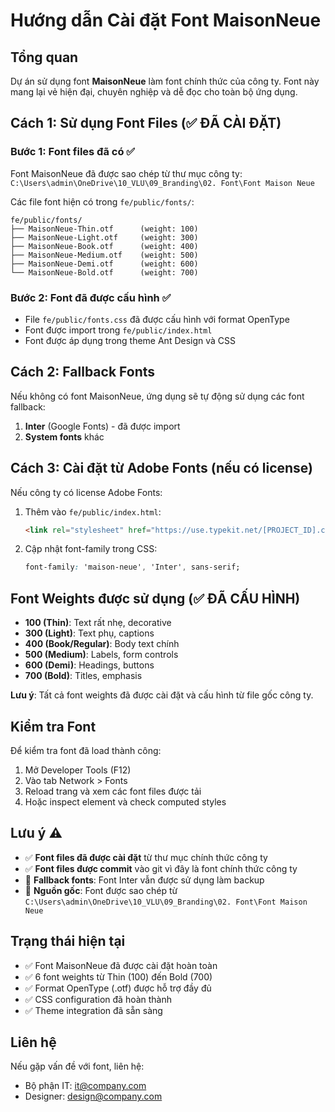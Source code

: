 # Hướng dẫn Cài đặt Font MaisonNeue

## Tổng quan

Dự án sử dụng font **MaisonNeue** làm font chính thức của công ty. Font này mang lại vẻ hiện đại, chuyên nghiệp và dễ đọc cho toàn bộ ứng dụng.

## Cách 1: Sử dụng Font Files (✅ ĐÃ CÀI ĐẶT)

### Bước 1: Font files đã có ✅
Font MaisonNeue đã được sao chép từ thư mục công ty:
`C:\Users\admin\OneDrive\10_VLU\09_Branding\02. Font\Font Maison Neue`

Các file font hiện có trong `fe/public/fonts/`:
   ```
   fe/public/fonts/
   ├── MaisonNeue-Thin.otf      (weight: 100)
   ├── MaisonNeue-Light.otf     (weight: 300)
   ├── MaisonNeue-Book.otf      (weight: 400)
   ├── MaisonNeue-Medium.otf    (weight: 500)
   ├── MaisonNeue-Demi.otf      (weight: 600)
   └── MaisonNeue-Bold.otf      (weight: 700)
   ```

### Bước 2: Font đã được cấu hình ✅
- File `fe/public/fonts.css` đã được cấu hình với format OpenType
- Font được import trong `fe/public/index.html`
- Font được áp dụng trong theme Ant Design và CSS

## Cách 2: Fallback Fonts

Nếu không có font MaisonNeue, ứng dụng sẽ tự động sử dụng các font fallback:

1. **Inter** (Google Fonts) - đã được import
2. **System fonts** khác

## Cách 3: Cài đặt từ Adobe Fonts (nếu có license)

Nếu công ty có license Adobe Fonts:

1. Thêm vào `fe/public/index.html`:
   ```html
   <link rel="stylesheet" href="https://use.typekit.net/[PROJECT_ID].css">
   ```

2. Cập nhật font-family trong CSS:
   ```css
   font-family: 'maison-neue', 'Inter', sans-serif;
   ```

## Font Weights được sử dụng (✅ ĐÃ CẤU HÌNH)

- **100 (Thin)**: Text rất nhẹ, decorative
- **300 (Light)**: Text phụ, captions  
- **400 (Book/Regular)**: Body text chính
- **500 (Medium)**: Labels, form controls
- **600 (Demi)**: Headings, buttons
- **700 (Bold)**: Titles, emphasis

**Lưu ý**: Tất cả font weights đã được cài đặt và cấu hình từ file gốc công ty.

## Kiểm tra Font

Để kiểm tra font đã load thành công:

1. Mở Developer Tools (F12)
2. Vào tab Network > Fonts
3. Reload trang và xem các font files được tải
4. Hoặc inspect element và check computed styles

## Lưu ý ⚠️

- ✅ **Font files đã được cài đặt** từ thư mục chính thức công ty
- ✅ **Font files được commit** vào git vì đây là font chính thức công ty
- 🔄 **Fallback fonts**: Font Inter vẫn được sử dụng làm backup
- 📁 **Nguồn gốc**: Font được sao chép từ `C:\Users\admin\OneDrive\10_VLU\09_Branding\02. Font\Font Maison Neue`

## Trạng thái hiện tại

- ✅ Font MaisonNeue đã được cài đặt hoàn toàn
- ✅ 6 font weights từ Thin (100) đến Bold (700)
- ✅ Format OpenType (.otf) được hỗ trợ đầy đủ
- ✅ CSS configuration đã hoàn thành
- ✅ Theme integration đã sẵn sàng

## Liên hệ

Nếu gặp vấn đề với font, liên hệ:
- Bộ phận IT: it@company.com
- Designer: design@company.com
